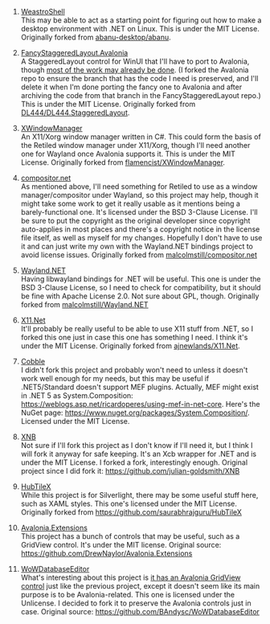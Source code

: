 1. [WeastroShell](https://github.com/DrewNaylor/weastroshell)
<br>This may be able to act as a starting point for figuring out how to make a desktop environment with .NET on Linux. This is under the MIT License. Originally forked from [abanu-desktop/abanu](https://github.com/abanu-desktop/abanu).

2. [FancyStaggeredLayout.Avalonia](https://github.com/DrewNaylor/FancyStaggeredLayout.Avalonia)
<br>A StaggeredLayout control for WinUI that I'll have to port to Avalonia, though [most of the work may already be done](https://github.com/DrewNaylor/Avalonia/tree/feature/staggeredlayout). (I forked the Avalonia repo to ensure the branch that has the code I need is preserved, and I'll delete it when I'm done porting the fancy one to Avalonia and after archiving the code from that branch in the FancyStaggeredLayout repo.) This is under the MIT License. Originally forked from [DL444/DL444.StaggeredLayout](https://github.com/DL444/DL444.StaggeredLayout).

3. [XWindowManager](https://github.com/DrewNaylor/XWindowManager)
<br>An X11/Xorg window manager written in C#. This could form the basis of the Retiled window manager under X11/Xorg, though I'll need another one for Wayland once Avalonia supports it. This is under the MIT License. Originally forked from [flamencist/XWindowManager](https://github.com/flamencist/XWindowManager).

4. [compositor.net](https://github.com/DrewNaylor/compositor.net)
<br>As mentioned above, I'll need something for Retiled to use as a window manager/compositor under Wayland, so this project may help, though it might take some work to get it really usable as it mentions being a barely-functional one. It's licensed under the BSD 3-Clause License. I'll be sure to put the copyright as the original developer since copyright auto-applies in most places and there's a copyright notice in the license file itself, as well as myself for my changes. Hopefully I don't have to use it and can just write my own with the Wayland.NET bindings project to avoid license issues. Originally forked from [malcolmstill/compositor.net](https://github.com/malcolmstill/compositor.net)

5. [Wayland.NET](https://github.com/DrewNaylor/Wayland.NET)
<br>Having libwayland bindings for .NET will be useful. This one is under the BSD 3-Clause License, so I need to check for compatibility, but it should be fine with Apache License 2.0. Not sure about GPL, though. Originally forked from [malcolmstill/Wayland.NET](https://github.com/malcolmstill/Wayland.NET)

6. [X11.Net](https://github.com/DrewNaylor/X11.Net)
<br>It'll probably be really useful to be able to use X11 stuff from .NET, so I forked this one just in case this one has something I need. I think it's under the MIT License. Originally forked from [ajnewlands/X11.Net](https://github.com/ajnewlands/X11.Net).

7. [Cobble](https://github.com/Ceilidh-Team/Cobble)
<br>I didn't fork this project and probably won't need to unless it doesn't work well enough for my needs, but this may be useful if .NET5/Standard doesn't support MEF plugins. Actually, MEF might exist in .NET 5 as System.Composition: https://weblogs.asp.net/ricardoperes/using-mef-in-net-core. Here's the NuGet page: https://www.nuget.org/packages/System.Composition/. Licensed under the MIT License.

8. [XNB](https://github.com/DrewNaylor/XNB)
<br>Not sure if I'll fork this project as I don't know if I'll need it, but I think I will fork it anyway for safe keeping. It's an Xcb wrapper for .NET and is under the MIT License. I forked a fork, interestingly enough. Original project since I did fork it: https://github.com/julian-goldsmith/XNB

9. [HubTileX](https://github.com/DrewNaylor/HubTileX)
<br>While this project is for Silverlight, there may be some useful stuff here, such as XAML styles. This one's licensed under the MIT License. Originally forked from https://github.com/saurabhrajguru/HubTileX

10. [Avalonia.Extensions](https://github.com/DrewNaylor/Avalonia.Extensions)
<br>This project has a bunch of controls that may be useful, such as a GridView control. It's under the MIT license. Original source: https://github.com/DrewNaylor/Avalonia.Extensions

11. [WoWDatabaseEditor](https://github.com/DrewNaylor/WoWDatabaseEditor)
<br>What's interesting about this project is [it has an Avalonia GridView control](https://github.com/BAndysc/WoWDatabaseEditor/blob/master/AvaloniaStyles/Controls/GridView.cs) just like the previous project, except it doesn't seem like its main purpose is to be Avalonia-related. This one is licensed under the Unlicense. I decided to fork it to preserve the Avalonia controls just in case. Original source: https://github.com/BAndysc/WoWDatabaseEditor
